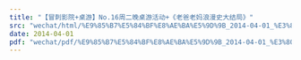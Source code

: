 ```yaml
---
title: "【冒刺影院+桌游】No.16周二晚桌游活动+《老爸老妈浪漫史大结局》"
src: "wechat/html/%E9%85%B7%E5%84%BF%E8%AE%BA%E5%9D%9B_2014-04-01_%E3%80%90%E5%86%92%E5%88%BA%E5%BD%B1%E9%99%A2%2B%E6%A1%8C%E6%B8%B8%E3%80%91No.16%E5%91%A8%E4%BA%8C%E6%99%9A%E6%A1%8C%E6%B8%B8%E6%B4%BB%E5%8A%A8%2B%E3%80%8A%E8%80%81%E7%88%B8%E8%80%81%E5%A6%88%E6%B5%AA%E6%BC%AB%E5%8F%B2%E5%A4%A7%E7%BB%93%E5%B1%80%E3%80%8B.html"
date: 2014-04-01
pdf: "wechat/pdf/%E9%85%B7%E5%84%BF%E8%AE%BA%E5%9D%9B_2014-04-01_%E3%80%90%E5%86%92%E5%88%BA%E5%BD%B1%E9%99%A2%2B%E6%A1%8C%E6%B8%B8%E3%80%91No.16%E5%91%A8%E4%BA%8C%E6%99%9A%E6%A1%8C%E6%B8%B8%E6%B4%BB%E5%8A%A8%2B%E3%80%8A%E8%80%81%E7%88%B8%E8%80%81%E5%A6%88%E6%B5%AA%E6%BC%AB%E5%8F%B2%E5%A4%A7%E7%BB%93%E5%B1%80%E3%80%8B.pdf"
---
```

